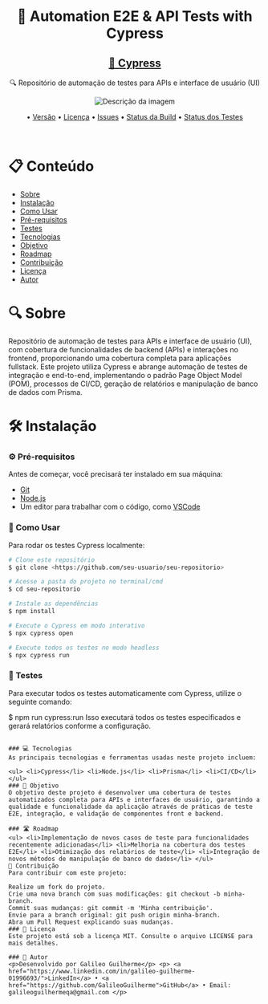 <h1 align="center">🔧 Automation E2E & API Tests with Cypress</h1>

<h2 align="center"> 
  <a href="https://www.cypress.io/">🚀 Cypress</a> 
</h2> 
<p align="center">🔍 Repositório de automação de testes para APIs e interface de usuário (UI)</p>

<p align="center">
  <img src="https://pbs.twimg.com/profile_images/1512090708181725184/KAPAXmDg_400x400.jpg" alt="Descrição da imagem">
</p>

<p align="center"> 
  • <a href="https://img.shields.io/github/v/release/seu-usuario/seu-repositorio">Versão</a>
  • <a href="https://img.shields.io/github/license/seu-usuario/seu-repositorio">Licença</a> 
  • <a href="https://img.shields.io/github/issues/seu-usuario/seu-repositorio">Issues</a> 
  • <a href="https://img.shields.io/github/actions/workflow/status/seu-usuario/seu-repositorio/ci.yml">Status da Build</a> 
  • <a href="https://img.shields.io/github/test-status/seu-usuario/seu-repositorio">Status dos Testes</a> 
</p>
<br>

# 📋 Conteúdo
<!--ts-->
* [Sobre](#sobre)
* [Instalação](#instalação)
* [Como Usar](#como-usar)
* [Pré-requisitos](#pré-requisitos)
* [Testes](#testes)
* [Tecnologias](#tecnologias)
* [Objetivo](#objetivo)
* [Roadmap](#roadmap)
* [Contribuição](#contribuição)
* [Licença](#licença)
* [Autor](#autor)
<!--te-->

# 🔍 Sobre
Repositório de automação de testes para APIs e interface de usuário (UI), com cobertura de funcionalidades de backend (APIs) e interações no frontend, proporcionando uma cobertura completa para aplicações fullstack. Este projeto utiliza Cypress e abrange automação de testes de integração e end-to-end, implementando o padrão Page Object Model (POM), processos de CI/CD, geração de relatórios e manipulação de banco de dados com Prisma.

# 🛠 Instalação

### ⚙️ Pré-requisitos
Antes de começar, você precisará ter instalado em sua máquina:
<ul>
  <li><a href="https://git-scm.com/downloads">Git</a></li>
  <li><a href="https://nodejs.org/pt/download/prebuilt-installer">Node.js</a></li>
  <li>Um editor para trabalhar com o código, como <a href="https://code.visualstudio.com/download">VSCode</a></li>
</ul>

### 🚀 Como Usar
Para rodar os testes Cypress localmente:
```bash
# Clone este repositório
$ git clone <https://github.com/seu-usuario/seu-repositorio>

# Acesse a pasta do projeto no terminal/cmd
$ cd seu-repositorio

# Instale as dependências
$ npm install

# Execute o Cypress em modo interativo
$ npx cypress open

# Execute todos os testes no modo headless
$ npx cypress run

 ```
### 🧪 Testes
Para executar todos os testes automaticamente com Cypress, utilize o seguinte comando:

$ npm run cypress:run
Isso executará todos os testes especificados e gerará relatórios conforme a configuração.
```

### 💻 Tecnologias
As principais tecnologias e ferramentas usadas neste projeto incluem:

<ul> <li>Cypress</li> <li>Node.js</li> <li>Prisma</li> <li>CI/CD</li> </ul>
### 🎯 Objetivo
O objetivo deste projeto é desenvolver uma cobertura de testes automatizados completa para APIs e interfaces de usuário, garantindo a qualidade e funcionalidade da aplicação através de práticas de teste E2E, integração, e validação de componentes front e backend.

### 🛣️ Roadmap
<ul> <li>Implementação de novos casos de teste para funcionalidades recentemente adicionadas</li> <li>Melhoria na cobertura dos testes E2E</li> <li>Otimização dos relatórios de teste</li> <li>Integração de novos métodos de manipulação de banco de dados</li> </ul>
🔗 Contribuição
Para contribuir com este projeto:

Realize um fork do projeto.
Crie uma nova branch com suas modificações: git checkout -b minha-branch.
Commit suas mudanças: git commit -m 'Minha contribuição'.
Envie para a branch original: git push origin minha-branch.
Abra um Pull Request explicando suas mudanças.
### 📝 Licença
Este projeto está sob a licença MIT. Consulte o arquivo LICENSE para mais detalhes.

### 👤 Autor
<p>Desenvolvido por Galileo Guilherme</p> <p> <a href="https://www.linkedin.com/in/galileo-guilherme-01996693/">LinkedIn</a> • <a href="https://github.com/GalileoGuilherme">GitHub</a> • Email: galileoguilhermeqa@gmail.com </p>